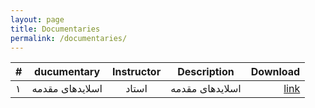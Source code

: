 ```yaml
---
layout: page
title: Documentaries
permalink: /documentaries/
---
```


| # |       ducumentary                      |   Instructor    | Description          |Download         |
|---|:---------------------:|:---------------:|-----------------------------------|-----------------------------:|
| ۱ | اسلایدهای مقدمه |    استاد     | اسلایدهای مقدمه  | [link](https://github.com/mnaderi98/Machine-Vision/blob/master/files/1-Introduction.pptx) |
